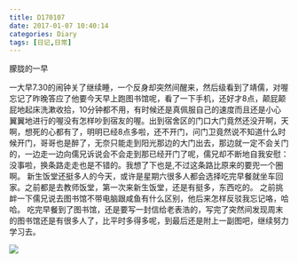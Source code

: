 ```yaml
---
title: D170107
date: 2017-01-07 10:40:14
categories: Diary
tags: [日记,日常]
---
```


朦胧的一早

<!--more-->

一大早7.30的闹钟关了继续睡，一个反身却突然间醒来，然后级看到了靖儒，对喔忘记了昨晚答应了他要今天早上跑图书馆呢，看了一下手机，还好才8点，颠屁颠屁地起床洗漱收拾，10分钟都不用，有时候还是真佩服自己的速度而且还是小心翼翼地进行的喔没有怎样吵到宿友的喔。出到宿舍区的门口大门竟然还没开啊，天啊，想死的心都有了，明明已经8点多啦，还不开门，问门卫竟然说不知道什么时候开门，哥哥也是醉了，无奈只能走到阳光那边的大门出去，那边就一定不会关门的，一边走一边向儒兄诉说会不会走到那已经开门了呢，儒兄却不断地自我安慰：没事啦，换条路走走也是不错的。我想了下也是,不过这条路比原来的要兜一个圈啊。
新生饭堂还挺多人的今天，或许是星期六很多人都会选择吃完早餐就坐车回家。之前都是去教师饭堂，第一次来新生饭堂，还是有挺多，东西吃的。
之前挑衅一下儒兄说去图书馆不带电脑跟咸鱼有什么区别，他后来怎样反驳我忘记咯，哈哈。
吃完早餐到了图书馆，还是要写一封信给老表浩的，写完了突然间发现周末的图书馆还是有很多人了，比平时多得多呢，到最后还是附上一副图吧，继续努力学习去。

![](/assets/blogImg/D170107/170107东软图书馆.jpg)